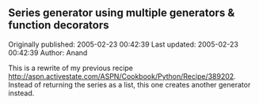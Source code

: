 ## Series generator using multiple generators & function decorators

Originally published: 2005-02-23 00:42:39
Last updated: 2005-02-23 00:42:39
Author: Anand 

This is a rewrite of my previous recipe http://aspn.activestate.com/ASPN/Cookbook/Python/Recipe/389202. Instead of returning the series as a list, this one creates another generator instead.